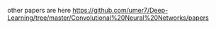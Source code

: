 other papers are here https://github.com/umer7/Deep-Learning/tree/master/Convolutional%20Neural%20Networks/papers
